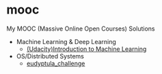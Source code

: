 # mooc
My MOOC (Massive Online Open Courses) Solutions

- Machine Learning & Deep Learning
  - [(Udacity)Introduction to Machine Learning](/ud120-projects)
- OS/Distributed Systems
  - [eudyptula_challenge](/eudyptula_challenge)
